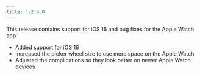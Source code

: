 ```yaml
---
title: 'v2.4.0'
---
```


This release contains support for iOS 16 and bug fixes for the Apple Watch app.

- Added support for iOS 16
- Increased the picker wheel size to use more space on the Apple Watch
- Adjusted the complications so they look better on newer Apple Watch devices
